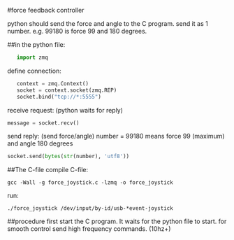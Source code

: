 #force feedback controller

python should send the force and angle to the C program. send it as 1 number. e.g. 99180 is force 99 and 180 degrees.

##in the python file:
```python
   import zmq
```
define connection:
```python
   context = zmq.Context()
   socket = context.socket(zmq.REP)
   socket.bind("tcp://*:5555")
```
receive request: (python waits for reply)
```python
message = socket.recv() 
```
send reply: (send force/angle) number = 99180 means force 99 (maximum) and angle 180 degrees
```python
socket.send(bytes(str(number), 'utf8')) 
```
##The C-file
compile C-file:
```
gcc -Wall -g force_joystick.c -lzmq -o force_joystick
 ```
 run:
```
./force_joystick /dev/input/by-id/usb-*event-joystick
```

##procedure
first start the C program. It waits for the python file to start. for smooth control send high frequency commands. (10hz+)

